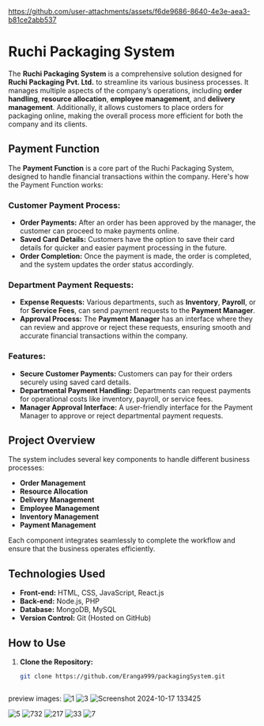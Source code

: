 
https://github.com/user-attachments/assets/f6de9686-8640-4e3e-aea3-b81ce2abb537
# Ruchi Packaging System

The **Ruchi Packaging System** is a comprehensive solution designed for **Ruchi Packaging Pvt. Ltd.** to streamline its various business processes. It manages multiple aspects of the company’s operations, including **order handling**, **resource allocation**, **employee management**, and **delivery management**. Additionally, it allows customers to place orders for packaging online, making the overall process more efficient for both the company and its clients.

## Payment Function

The **Payment Function** is a core part of the Ruchi Packaging System, designed to handle financial transactions within the company. Here's how the Payment Function works:

### **Customer Payment Process:**
- **Order Payments:** After an order has been approved by the manager, the customer can proceed to make payments online.
- **Saved Card Details:** Customers have the option to save their card details for quicker and easier payment processing in the future.
- **Order Completion:** Once the payment is made, the order is completed, and the system updates the order status accordingly.

### **Department Payment Requests:**
- **Expense Requests:** Various departments, such as **Inventory**, **Payroll**, or for **Service Fees**, can send payment requests to the **Payment Manager**.
- **Approval Process:** The **Payment Manager** has an interface where they can review and approve or reject these requests, ensuring smooth and accurate financial transactions within the company.

### **Features:**
- **Secure Customer Payments:** Customers can pay for their orders securely using saved card details.
- **Departmental Payment Handling:** Departments can request payments for operational costs like inventory, payroll, or service fees.
- **Manager Approval Interface:** A user-friendly interface for the Payment Manager to approve or reject departmental payment requests.

## Project Overview

The system includes several key components to handle different business processes:

- **Order Management**
- **Resource Allocation**
- **Delivery Management**
- **Employee Management**
- **Inventory Management**
- **Payment Management**

Each component integrates seamlessly to complete the workflow and ensure that the business operates efficiently.

## Technologies Used

- **Front-end:** HTML, CSS, JavaScript, React.js
- **Back-end:** Node.js, PHP
- **Database:** MongoDB, MySQL
- **Version Control:** Git (Hosted on GitHub)

## How to Use

1. **Clone the Repository:**
   ```bash
   git clone https://github.com/Eranga999/packagingSystem.git



preview images:
![1](https://github.com/user-attachments/assets/2dcae98f-c149-40e3-bda6-0ae6304fa3cf)
![3](https://github.com/user-attachments/assets/e273988c-ea96-449f-bad9-e6c57474bd1b)
![Screenshot 2024-10-17 133425](https://github.com/user-attachments/assets/1816b2a1-61ab-4593-a96a-76fe592b23a2)

![5](https://github.com/user-attachments/assets/d42affcb-c902-4985-9d80-54d655918ab5)
![732](https://github.com/user-attachments/assets/e6808e1a-a04f-485a-910f-69d07a5c60b9)
![217](https://github.com/user-attachments/assets/b10e5977-2720-4bed-aa61-660da3f7d0c7)
![33](https://github.com/user-attachments/assets/9dafde20-f7f6-4735-9e38-ea70a163b2de)
![7](https://github.com/user-attachments/assets/f328b00e-a7a5-4386-b3d2-0d2274ee1fc9)




   
